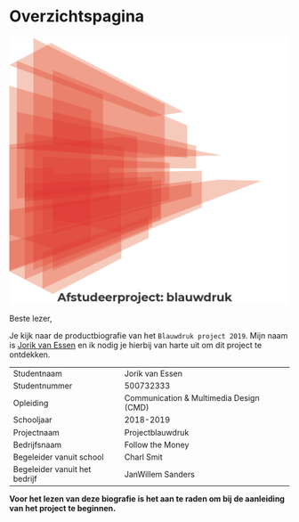 # Overzichtspagina

![](.gitbook/assets/hoofdbeeld.png)

Beste lezer,

Je kijk naar de productbiografie van het `Blauwdruk project 2019`.
Mijn naam is [Jorik van Essen](https://www.linkedin.com/in/jorikvanessen/) en ik nodig je hierbij van harte uit om dit project te ontdekken.

|                               |                                         |
|-------------------------------|-----------------------------------------|
| Studentnaam                   | Jorik van Essen                         |
| Studentnummer                 | 500732333                               |
| Opleiding                     | Communication & Multimedia Design (CMD) |
| Schooljaar                    | 2018-2019                               |
| Projectnaam                   | Projectblauwdruk                        |
| Bedrijfsnaam                  | Follow the Money                        |
| Begeleider vanuit school      | Charl Smit                              |
| Begeleider vanuit het bedrijf | JanWillem Sanders                       |


__Voor het lezen van deze biografie is het aan te raden om bij de aanleiding van het project te beginnen.__